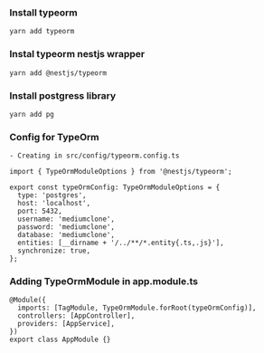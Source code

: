 ### Install typeorm

```
yarn add typeorm
```

### Instal typeorm nestjs wrapper

```
yarn add @nestjs/typeorm
```

### Install postgress library

```
yarn add pg
```

### Config for TypeOrm

    - Creating in src/config/typeorm.config.ts

```
import { TypeOrmModuleOptions } from '@nestjs/typeorm';

export const typeOrmConfig: TypeOrmModuleOptions = {
  type: 'postgres',
  host: 'localhost',
  port: 5432,
  username: 'mediumclone',
  password: 'mediumclone',
  database: 'mediumclone',
  entities: [__dirname + '/../**/*.entity{.ts,.js}'],
  synchronize: true,
};

```

### Adding TypeOrmModule in app.module.ts

```
@Module({
  imports: [TagModule, TypeOrmModule.forRoot(typeOrmConfig)],
  controllers: [AppController],
  providers: [AppService],
})
export class AppModule {}

```
